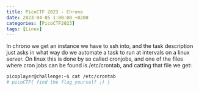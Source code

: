 ```yaml
---
title: PicoCTF 2023 - Chrono
date: 2023-04-05 1:00:00 +0200
categories: [PicoCTF2023]
tags: [Linux]
---
```


In chrono we get an instance we have to ssh into, and the task description just asks in what way do we automate a task to run at intervals on a linux server.
On linux this is done by so called cronjobs, and one of the files where cron jobs can be found is /etc/crontab, and catting that file we get:

```bash
picoplayer@challenge:~$ cat /etc/crontab
# picoCTF{ find the flag yourself ;) }
```
